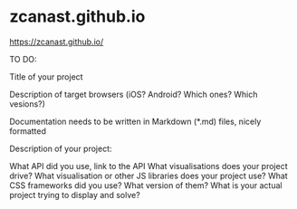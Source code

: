 # zcanast.github.io
https://zcanast.github.io/


TO DO:

Title of your project

Description of target browsers (iOS? Android? Which ones? Which vesions?)

Documentation needs to be written in Markdown (*.md) files, nicely formatted

Description of your project:

What API did you use, link to the API
What visualisations does your project drive?
What visualisation or other JS libraries does your project use?
What CSS frameworks did you use? What version of them?
What is your actual project trying to display and solve?